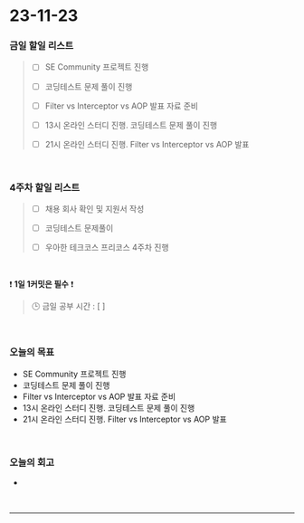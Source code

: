 # 23-11-23
### 금일 할일 리스트
> - [ ]  SE Community 프로젝트 진행
>
> - [ ]  코딩테스트 문제 풀이 진행
>
> - [ ]  Filter vs Interceptor vs AOP 발표 자료 준비
>
> - [ ]  13시 온라인 스터디 진행. 코딩테스트 문제 풀이 진행
>
> - [ ]  21시 온라인 스터디 진행. Filter vs Interceptor vs AOP 발표



<br/>

### 4주차 할일 리스트  
> - [ ]  채용 회사 확인 및 지원서 작성
>
> - [ ]  코딩테스트 문제풀이
>
> - [ ]  우아한 테크코스 프리코스 4주차 진행

<br/>

❗ **1일 1커밋은 필수** ❗
> 🕒 금일 공부 시간 : [ ]
  
<br/>

### 오늘의 목표
- SE Community 프로젝트 진행
- 코딩테스트 문제 풀이 진행
- Filter vs Interceptor vs AOP 발표 자료 준비
- 13시 온라인 스터디 진행. 코딩테스트 문제 풀이 진행
- 21시 온라인 스터디 진행. Filter vs Interceptor vs AOP 발표

<br>

### 오늘의 회고
- 


<br/>

------------  
